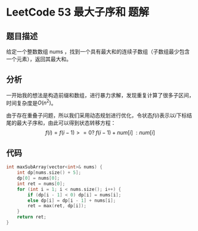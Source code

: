 # LeetCode 53 最大子序和 题解

## 题目描述

给定一个整数数组 nums ，找到一个具有最大和的连续子数组（子数组最少包含一个元素），返回其最大和。

## 分析

一开始我的想法是构造前缀和数组，进行暴力求解，发现重复计算了很多子区间，时间复杂度是$O(n^2)$。

由于存在重叠子问题，所以我们采用动态规划进行优化，令状态$f(i)$表示以$i$下标结尾的最大子序和，由此可以得到状态转移方程：
$$
f(i)=f(i-1)>=0?\;f(i-1)+num[i]\;:num[i]
$$


## 代码

```c++
int maxSubArray(vector<int>& nums) {
    int dp[nums.size() + 5];
    dp[0] = nums[0];
    int ret = nums[0];
    for (int i = 1; i < nums.size(); i++) {
        if (dp[i - 1] < 0) dp[i] = nums[i];
        else dp[i] = dp[i - 1] + nums[i];
        ret = max(ret, dp[i]);
    }
    return ret;
}
```





